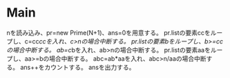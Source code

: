 # Main
nを読み込み、pr=new Prime(N+1)、ans=0を用意する。
pr.listの要素ccをループし、c=cc*ccを入れ、c>nの場合中断する。
pr.listの要素bをループし、b>=ccの場合中断する。
ab=c*bを入れ、ab>nの場合中断する。
pr.listの要素aaをループし、aa>=bの場合中断する。
abc=ab*aaを入れ、abc>n/aaの場合中断する。
ans++をカウントする。
ansを出力する。
